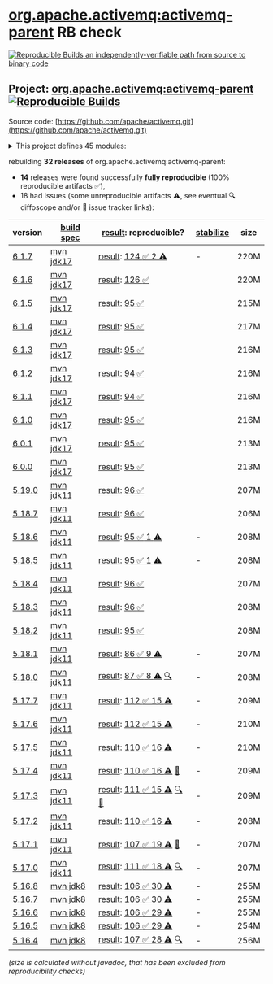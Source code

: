 [org.apache.activemq:activemq-parent](https://central.sonatype.com/artifact/org.apache.activemq/activemq-parent/versions) RB check
=======

[![Reproducible Builds](https://reproducible-builds.org/images/logos/rb.svg) an independently-verifiable path from source to binary code](https://reproducible-builds.org/)

## Project: [org.apache.activemq:activemq-parent](https://central.sonatype.com/artifact/org.apache.activemq/activemq-parent/versions) [![Reproducible Builds](https://img.shields.io/endpoint?url=https://raw.githubusercontent.com/jvm-repo-rebuild/reproducible-central/master/content/org/apache/activemq/badge.json)](https://github.com/jvm-repo-rebuild/reproducible-central/blob/master/content/org/apache/activemq/README.md)

Source code: [https://github.com/apache/activemq.git](https://github.com/apache/activemq.git)

<details><summary>This project defines 45 modules:</summary>

* [org.apache.activemq.tooling:activemq-joram-jms-tests](https://central.sonatype.com/artifact/org.apache.activemq.tooling/activemq-joram-jms-tests/overview)
* [org.apache.activemq.tooling:activemq-junit](https://central.sonatype.com/artifact/org.apache.activemq.tooling/activemq-junit/overview)
* [org.apache.activemq.tooling:activemq-maven-plugin](https://central.sonatype.com/artifact/org.apache.activemq.tooling/activemq-maven-plugin/overview)
* [org.apache.activemq.tooling:activemq-memtest-maven-plugin](https://central.sonatype.com/artifact/org.apache.activemq.tooling/activemq-memtest-maven-plugin/overview)
* [org.apache.activemq.tooling:activemq-perf-maven-plugin](https://central.sonatype.com/artifact/org.apache.activemq.tooling/activemq-perf-maven-plugin/overview)
* [org.apache.activemq.tooling:activemq-tooling](https://central.sonatype.com/artifact/org.apache.activemq.tooling/activemq-tooling/overview)
* [org.apache.activemq:activemq-all](https://central.sonatype.com/artifact/org.apache.activemq/activemq-all/overview)
* [org.apache.activemq:activemq-amqp](https://central.sonatype.com/artifact/org.apache.activemq/activemq-amqp/overview)
* [org.apache.activemq:activemq-blueprint](https://central.sonatype.com/artifact/org.apache.activemq/activemq-blueprint/overview)
* [org.apache.activemq:activemq-bom](https://central.sonatype.com/artifact/org.apache.activemq/activemq-bom/overview)
* [org.apache.activemq:activemq-broker](https://central.sonatype.com/artifact/org.apache.activemq/activemq-broker/overview)
* [org.apache.activemq:activemq-camel](https://central.sonatype.com/artifact/org.apache.activemq/activemq-camel/overview)
* [org.apache.activemq:activemq-cf](https://central.sonatype.com/artifact/org.apache.activemq/activemq-cf/overview)
* [org.apache.activemq:activemq-client](https://central.sonatype.com/artifact/org.apache.activemq/activemq-client/overview)
* [org.apache.activemq:activemq-client-jakarta](https://central.sonatype.com/artifact/org.apache.activemq/activemq-client-jakarta/overview)
* [org.apache.activemq:activemq-console](https://central.sonatype.com/artifact/org.apache.activemq/activemq-console/overview)
* [org.apache.activemq:activemq-http](https://central.sonatype.com/artifact/org.apache.activemq/activemq-http/overview)
* [org.apache.activemq:activemq-itests-spring31](https://central.sonatype.com/artifact/org.apache.activemq/activemq-itests-spring31/overview)
* [org.apache.activemq:activemq-jaas](https://central.sonatype.com/artifact/org.apache.activemq/activemq-jaas/overview)
* [org.apache.activemq:activemq-jdbc-store](https://central.sonatype.com/artifact/org.apache.activemq/activemq-jdbc-store/overview)
* [org.apache.activemq:activemq-jms-pool](https://central.sonatype.com/artifact/org.apache.activemq/activemq-jms-pool/overview)
* [org.apache.activemq:activemq-kahadb-store](https://central.sonatype.com/artifact/org.apache.activemq/activemq-kahadb-store/overview)
* [org.apache.activemq:activemq-karaf](https://central.sonatype.com/artifact/org.apache.activemq/activemq-karaf/overview)
* [org.apache.activemq:activemq-karaf-itest](https://central.sonatype.com/artifact/org.apache.activemq/activemq-karaf-itest/overview)
* [org.apache.activemq:activemq-leveldb-store](https://central.sonatype.com/artifact/org.apache.activemq/activemq-leveldb-store/overview)
* [org.apache.activemq:activemq-log4j-appender](https://central.sonatype.com/artifact/org.apache.activemq/activemq-log4j-appender/overview)
* [org.apache.activemq:activemq-mqtt](https://central.sonatype.com/artifact/org.apache.activemq/activemq-mqtt/overview)
* [org.apache.activemq:activemq-openwire-generator](https://central.sonatype.com/artifact/org.apache.activemq/activemq-openwire-generator/overview)
* [org.apache.activemq:activemq-openwire-legacy](https://central.sonatype.com/artifact/org.apache.activemq/activemq-openwire-legacy/overview)
* [org.apache.activemq:activemq-osgi](https://central.sonatype.com/artifact/org.apache.activemq/activemq-osgi/overview)
* [org.apache.activemq:activemq-parent](https://central.sonatype.com/artifact/org.apache.activemq/activemq-parent/overview)
* [org.apache.activemq:activemq-partition](https://central.sonatype.com/artifact/org.apache.activemq/activemq-partition/overview)
* [org.apache.activemq:activemq-pool](https://central.sonatype.com/artifact/org.apache.activemq/activemq-pool/overview)
* [org.apache.activemq:activemq-ra](https://central.sonatype.com/artifact/org.apache.activemq/activemq-ra/overview)
* [org.apache.activemq:activemq-rar](https://central.sonatype.com/artifact/org.apache.activemq/activemq-rar/overview)
* [org.apache.activemq:activemq-run](https://central.sonatype.com/artifact/org.apache.activemq/activemq-run/overview)
* [org.apache.activemq:activemq-runtime-config](https://central.sonatype.com/artifact/org.apache.activemq/activemq-runtime-config/overview)
* [org.apache.activemq:activemq-shiro](https://central.sonatype.com/artifact/org.apache.activemq/activemq-shiro/overview)
* [org.apache.activemq:activemq-spring](https://central.sonatype.com/artifact/org.apache.activemq/activemq-spring/overview)
* [org.apache.activemq:activemq-stomp](https://central.sonatype.com/artifact/org.apache.activemq/activemq-stomp/overview)
* [org.apache.activemq:activemq-unit-tests](https://central.sonatype.com/artifact/org.apache.activemq/activemq-unit-tests/overview)
* [org.apache.activemq:activemq-web](https://central.sonatype.com/artifact/org.apache.activemq/activemq-web/overview)
* [org.apache.activemq:activemq-web-console](https://central.sonatype.com/artifact/org.apache.activemq/activemq-web-console/overview)
* [org.apache.activemq:activemq-web-demo](https://central.sonatype.com/artifact/org.apache.activemq/activemq-web-demo/overview)
* [org.apache.activemq:apache-activemq](https://central.sonatype.com/artifact/org.apache.activemq/apache-activemq/overview)
</details>

rebuilding **32 releases** of org.apache.activemq:activemq-parent:
- **14** releases were found successfully **fully reproducible** (100% reproducible artifacts :white_check_mark:),
- 18 had issues (some unreproducible artifacts :warning:, see eventual :mag: diffoscope and/or :memo: issue tracker links):

| version | [build spec](/BUILDSPEC.md) | [result](https://reproducible-builds.org/docs/jvm/): reproducible? | [stabilize](https://github.com/google/oss-rebuild/blob/main/cmd/stabilize/README.md) | size |
| -- | --------- | ------ | ------ | -- |
| [6.1.7](https://central.sonatype.com/artifact/org.apache.activemq/activemq-parent/6.1.7/pom) | [mvn jdk17](activemq-6.1.7.buildspec) | [result](activemq-parent-6.1.7.buildinfo): [124 :white_check_mark:  2 :warning:](activemq-parent-6.1.7.buildcompare) | - | 220M |
| [6.1.6](https://central.sonatype.com/artifact/org.apache.activemq/activemq-parent/6.1.6/pom) | [mvn jdk17](activemq-6.1.6.buildspec) | [result](activemq-parent-6.1.6.buildinfo): [126 :white_check_mark: ](activemq-parent-6.1.6.buildcompare) | | 220M |
| [6.1.5](https://central.sonatype.com/artifact/org.apache.activemq/activemq-parent/6.1.5/pom) | [mvn jdk17](activemq-6.1.5.buildspec) | [result](activemq-parent-6.1.5.buildinfo): [95 :white_check_mark: ](activemq-parent-6.1.5.buildcompare) | | 215M |
| [6.1.4](https://central.sonatype.com/artifact/org.apache.activemq/activemq-parent/6.1.4/pom) | [mvn jdk17](activemq-6.1.4.buildspec) | [result](activemq-parent-6.1.4.buildinfo): [95 :white_check_mark: ](activemq-parent-6.1.4.buildcompare) | | 217M |
| [6.1.3](https://central.sonatype.com/artifact/org.apache.activemq/activemq-parent/6.1.3/pom) | [mvn jdk17](activemq-6.1.3.buildspec) | [result](activemq-parent-6.1.3.buildinfo): [95 :white_check_mark: ](activemq-parent-6.1.3.buildcompare) | | 216M |
| [6.1.2](https://central.sonatype.com/artifact/org.apache.activemq/activemq-parent/6.1.2/pom) | [mvn jdk17](activemq-6.1.2.buildspec) | [result](activemq-parent-6.1.2.buildinfo): [94 :white_check_mark: ](activemq-parent-6.1.2.buildcompare) | | 216M |
| [6.1.1](https://central.sonatype.com/artifact/org.apache.activemq/activemq-parent/6.1.1/pom) | [mvn jdk17](activemq-6.1.1.buildspec) | [result](activemq-parent-6.1.1.buildinfo): [94 :white_check_mark: ](activemq-parent-6.1.1.buildcompare) | | 216M |
| [6.1.0](https://central.sonatype.com/artifact/org.apache.activemq/activemq-parent/6.1.0/pom) | [mvn jdk17](activemq-6.1.0.buildspec) | [result](activemq-parent-6.1.0.buildinfo): [95 :white_check_mark: ](activemq-parent-6.1.0.buildcompare) | | 216M |
| [6.0.1](https://central.sonatype.com/artifact/org.apache.activemq/activemq-parent/6.0.1/pom) | [mvn jdk17](activemq-6.0.1.buildspec) | [result](activemq-parent-6.0.1.buildinfo): [95 :white_check_mark: ](activemq-parent-6.0.1.buildcompare) | | 213M |
| [6.0.0](https://central.sonatype.com/artifact/org.apache.activemq/activemq-parent/6.0.0/pom) | [mvn jdk17](activemq-6.0.0.buildspec) | [result](activemq-parent-6.0.0.buildinfo): [95 :white_check_mark: ](activemq-parent-6.0.0.buildcompare) | | 213M |
| [5.19.0](https://central.sonatype.com/artifact/org.apache.activemq/activemq-parent/5.19.0/pom) | [mvn jdk11](activemq-5.19.0.buildspec) | [result](activemq-parent-5.19.0.buildinfo): [96 :white_check_mark: ](activemq-parent-5.19.0.buildcompare) | | 207M |
| [5.18.7](https://central.sonatype.com/artifact/org.apache.activemq/activemq-parent/5.18.7/pom) | [mvn jdk11](activemq-5.18.7.buildspec) | [result](activemq-parent-5.18.7.buildinfo): [96 :white_check_mark: ](activemq-parent-5.18.7.buildcompare) | | 206M |
| [5.18.6](https://central.sonatype.com/artifact/org.apache.activemq/activemq-parent/5.18.6/pom) | [mvn jdk11](activemq-5.18.6.buildspec) | [result](activemq-parent-5.18.6.buildinfo): [95 :white_check_mark:  1 :warning:](activemq-parent-5.18.6.buildcompare) | - | 208M |
| [5.18.5](https://central.sonatype.com/artifact/org.apache.activemq/activemq-parent/5.18.5/pom) | [mvn jdk11](activemq-5.18.5.buildspec) | [result](activemq-parent-5.18.5.buildinfo): [95 :white_check_mark:  1 :warning:](activemq-parent-5.18.5.buildcompare) | - | 208M |
| [5.18.4](https://central.sonatype.com/artifact/org.apache.activemq/activemq-parent/5.18.4/pom) | [mvn jdk11](activemq-5.18.4.buildspec) | [result](activemq-parent-5.18.4.buildinfo): [96 :white_check_mark: ](activemq-parent-5.18.4.buildcompare) | | 207M |
| [5.18.3](https://central.sonatype.com/artifact/org.apache.activemq/activemq-parent/5.18.3/pom) | [mvn jdk11](activemq-5.18.3.buildspec) | [result](activemq-parent-5.18.3.buildinfo): [96 :white_check_mark: ](activemq-parent-5.18.3.buildcompare) | | 208M |
| [5.18.2](https://central.sonatype.com/artifact/org.apache.activemq/activemq-parent/5.18.2/pom) | [mvn jdk11](activemq-5.18.2.buildspec) | [result](activemq-parent-5.18.2.buildinfo): [95 :white_check_mark: ](activemq-parent-5.18.2.buildcompare) | | 208M |
| [5.18.1](https://central.sonatype.com/artifact/org.apache.activemq/activemq-parent/5.18.1/pom) | [mvn jdk11](activemq-5.18.1.buildspec) | [result](activemq-parent-5.18.1.buildinfo): [86 :white_check_mark:  9 :warning:](activemq-parent-5.18.1.buildcompare) | - | 207M |
| [5.18.0](https://central.sonatype.com/artifact/org.apache.activemq/activemq-parent/5.18.0/pom) | [mvn jdk11](activemq-5.18.0.buildspec) | [result](activemq-parent-5.18.0.buildinfo): [87 :white_check_mark:  8 :warning:](activemq-parent-5.18.0.buildcompare) [:mag:](activemq-parent-5.18.0.diffoscope) | - | 208M |
| [5.17.7](https://central.sonatype.com/artifact/org.apache.activemq/activemq-parent/5.17.7/pom) | [mvn jdk11](activemq-5.17.7.buildspec) | [result](activemq-parent-5.17.7.buildinfo): [112 :white_check_mark:  15 :warning:](activemq-parent-5.17.7.buildcompare) | - | 209M |
| [5.17.6](https://central.sonatype.com/artifact/org.apache.activemq/activemq-parent/5.17.6/pom) | [mvn jdk11](activemq-5.17.6.buildspec) | [result](activemq-parent-5.17.6.buildinfo): [112 :white_check_mark:  15 :warning:](activemq-parent-5.17.6.buildcompare) | - | 210M |
| [5.17.5](https://central.sonatype.com/artifact/org.apache.activemq/activemq-parent/5.17.5/pom) | [mvn jdk11](activemq-5.17.5.buildspec) | [result](activemq-parent-5.17.5.buildinfo): [110 :white_check_mark:  16 :warning:](activemq-parent-5.17.5.buildcompare) | - | 210M |
| [5.17.4](https://central.sonatype.com/artifact/org.apache.activemq/activemq-parent/5.17.4/pom) | [mvn jdk11](activemq-5.17.4.buildspec) | [result](activemq-parent-5.17.4.buildinfo): [110 :white_check_mark:  16 :warning:](activemq-parent-5.17.4.buildcompare) [:memo:](https://github.com/apache/activemq/pull/836) | - | 209M |
| [5.17.3](https://central.sonatype.com/artifact/org.apache.activemq/activemq-parent/5.17.3/pom) | [mvn jdk11](activemq-5.17.3.buildspec) | [result](activemq-parent-5.17.3.buildinfo): [111 :white_check_mark:  15 :warning:](activemq-parent-5.17.3.buildcompare) [:mag:](activemq-parent-5.17.3.diffoscope) [:memo:](https://github.com/apache/activemq/pull/836) | - | 209M |
| [5.17.2](https://central.sonatype.com/artifact/org.apache.activemq/activemq-parent/5.17.2/pom) | [mvn jdk11](activemq-5.17.2.buildspec) | [result](activemq-parent-5.17.2.buildinfo): [110 :white_check_mark:  16 :warning:](activemq-parent-5.17.2.buildcompare) | - | 208M |
| [5.17.1](https://central.sonatype.com/artifact/org.apache.activemq/activemq-parent/5.17.1/pom) | [mvn jdk11](activemq-5.17.1.buildspec) | [result](activemq-parent-5.17.1.buildinfo): [107 :white_check_mark:  19 :warning:](activemq-parent-5.17.1.buildcompare) [:memo:](https://github.com/apache/activemq/pull/836) | - | 207M |
| [5.17.0](https://central.sonatype.com/artifact/org.apache.activemq/activemq-parent/5.17.0/pom) | [mvn jdk11](activemq-5.17.0.buildspec) | [result](activemq-parent-5.17.0.buildinfo): [111 :white_check_mark:  18 :warning:](activemq-parent-5.17.0.buildcompare) [:mag:](activemq-parent-5.17.0.diffoscope) | - | 207M |
| [5.16.8](https://central.sonatype.com/artifact/org.apache.activemq/activemq-parent/5.16.8/pom) | [mvn jdk8](activemq-5.16.8.buildspec) | [result](activemq-parent-5.16.8.buildinfo): [106 :white_check_mark:  30 :warning:](activemq-parent-5.16.8.buildcompare) | - | 255M |
| [5.16.7](https://central.sonatype.com/artifact/org.apache.activemq/activemq-parent/5.16.7/pom) | [mvn jdk8](activemq-5.16.7.buildspec) | [result](activemq-parent-5.16.7.buildinfo): [106 :white_check_mark:  30 :warning:](activemq-parent-5.16.7.buildcompare) | - | 255M |
| [5.16.6](https://central.sonatype.com/artifact/org.apache.activemq/activemq-parent/5.16.6/pom) | [mvn jdk8](activemq-5.16.6.buildspec) | [result](activemq-parent-5.16.6.buildinfo): [106 :white_check_mark:  29 :warning:](activemq-parent-5.16.6.buildcompare) | - | 255M |
| [5.16.5](https://central.sonatype.com/artifact/org.apache.activemq/activemq-parent/5.16.5/pom) | [mvn jdk8](activemq-5.16.5.buildspec) | [result](activemq-parent-5.16.5.buildinfo): [106 :white_check_mark:  29 :warning:](activemq-parent-5.16.5.buildcompare) | - | 254M |
| [5.16.4](https://central.sonatype.com/artifact/org.apache.activemq/activemq-parent/5.16.4/pom) | [mvn jdk8](activemq-5.16.4.buildspec) | [result](activemq-parent-5.16.4.buildinfo): [107 :white_check_mark:  28 :warning:](activemq-parent-5.16.4.buildcompare) [:mag:](activemq-parent-5.16.4.diffoscope) | - | 256M |

<i>(size is calculated without javadoc, that has been excluded from reproducibility checks)</i>
